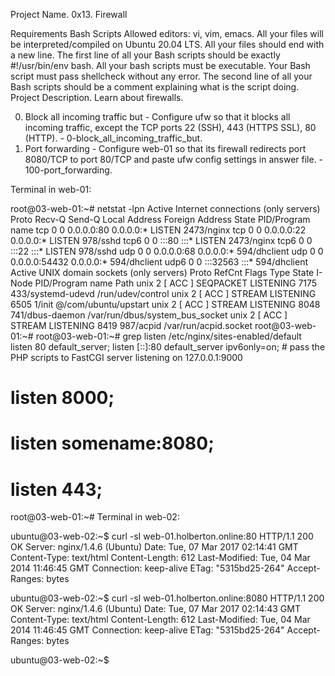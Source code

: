 Project Name.
0x13. Firewall

Requirements
Bash Scripts
Allowed editors: vi, vim, emacs.
All your files will be interpreted/compiled on Ubuntu 20.04 LTS.
All your files should end with a new line.
The first line of all your Bash scripts should be exactly #!/usr/bin/env bash.
All your bash scripts must be executable.
Your Bash script must pass shellcheck without any error.
The second line of all your Bash scripts should be a comment explaining what is the script doing.
Project Description.
Learn about firewalls.

0. Block all incoming traffic but - Configure ufw so that it blocks all incoming traffic, except the TCP ports 22 (SSH), 443 (HTTPS SSL), 80 (HTTP). - 0-block_all_incoming_traffic_but.
1. Port forwarding - Configure web-01 so that its firewall redirects port 8080/TCP to port 80/TCP and paste ufw config settings in answer file. - 100-port_forwarding.

Terminal in web-01:

 root@03-web-01:~# netstat -lpn
 Active Internet connections (only servers)
 Proto Recv-Q Send-Q Local Address           Foreign Address         State       PID/Program name
 tcp        0      0 0.0.0.0:80              0.0.0.0:*               LISTEN      2473/nginx
 tcp        0      0 0.0.0.0:22              0.0.0.0:*               LISTEN      978/sshd
 tcp6       0      0 :::80                   :::*                    LISTEN      2473/nginx
 tcp6       0      0 :::22                   :::*                    LISTEN      978/sshd
 udp        0      0 0.0.0.0:68              0.0.0.0:*                           594/dhclient
 udp        0      0 0.0.0.0:54432           0.0.0.0:*                           594/dhclient
 udp6       0      0 :::32563                :::*                                594/dhclient
 Active UNIX domain sockets (only servers)
 Proto RefCnt Flags       Type       State         I-Node   PID/Program name    Path
 unix  2      [ ACC ]     SEQPACKET  LISTENING     7175     433/systemd-udevd   /run/udev/control
 unix  2      [ ACC ]     STREAM     LISTENING     6505     1/init              @/com/ubuntu/upstart
 unix  2      [ ACC ]     STREAM     LISTENING     8048     741/dbus-daemon     /var/run/dbus/system_bus_socket
 unix  2      [ ACC ]     STREAM     LISTENING     8419     987/acpid           /var/run/acpid.socket
 root@03-web-01:~#
 root@03-web-01:~# grep listen /etc/nginx/sites-enabled/default
     listen 80 default_server;
     listen [::]:80 default_server ipv6only=on;
     # pass the PHP scripts to FastCGI server listening on 127.0.0.1:9000
 #   listen 8000;
 #   listen somename:8080;
 #   listen 443;
 root@03-web-01:~#
Terminal in web-02:

ubuntu@03-web-02:~$ curl -sI web-01.holberton.online:80
HTTP/1.1 200 OK
Server: nginx/1.4.6 (Ubuntu)
Date: Tue, 07 Mar 2017 02:14:41 GMT
Content-Type: text/html
Content-Length: 612
Last-Modified: Tue, 04 Mar 2014 11:46:45 GMT
Connection: keep-alive
ETag: "5315bd25-264"
Accept-Ranges: bytes

ubuntu@03-web-02:~$ curl -sI web-01.holberton.online:8080
HTTP/1.1 200 OK
Server: nginx/1.4.6 (Ubuntu)
Date: Tue, 07 Mar 2017 02:14:43 GMT
Content-Type: text/html
Content-Length: 612
Last-Modified: Tue, 04 Mar 2014 11:46:45 GMT
Connection: keep-alive
ETag: "5315bd25-264"
Accept-Ranges: bytes

ubuntu@03-web-02:~$


